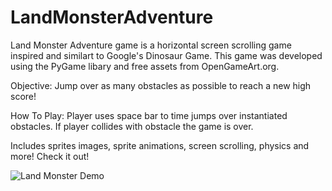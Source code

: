 # LandMonsterAdventure

Land Monster Adventure game is a horizontal screen scrolling game inspired and similart to Google's Dinosaur Game. This game was developed using the PyGame libary and free assets from OpenGameArt.org.

Objective: Jump over as many obstacles as possible to reach a new high score!

How To Play:
Player uses space bar to time jumps over instantiated obstacles. If player collides with obstacle the game is over.

Includes sprites images, sprite animations, screen scrolling, physics and more! Check it out!

![Land Monster Demo](https://media.giphy.com/media/CqW8mF8FpwNbj1lhV1/giphy.gif)
